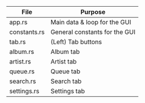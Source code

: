 | File         | Purpose |
|--------------|---------|
| app.rs       | Main data & loop for the GUI
| constants.rs | General constants for the GUI
| tab.rs       | (Left) Tab buttons
| album.rs     | Album tab 
| artist.rs    | Artist tab
| queue.rs     | Queue tab
| search.rs    | Search tab
| settings.rs  | Settings tab
